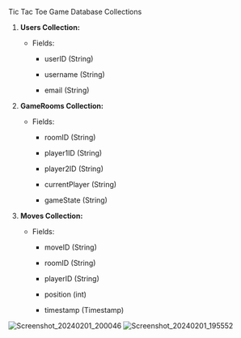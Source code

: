 

Tic Tac Toe Game Database Collections 

   

1. **Users Collection:** 

   - Fields: 

     - userID (String) 

     - username (String) 

     - email (String) 

  

2. **GameRooms Collection:** 

   - Fields: 

     - roomID (String) 

     - player1ID (String) 

     - player2ID (String) 

     - currentPlayer (String) 

     - gameState (String) 

  

3. **Moves Collection:** 

   - Fields: 

     - moveID (String) 

     - roomID (String) 

     - playerID (String) 

     - position (int) 

     - timestamp (Timestamp) 

 ![Screenshot_20240201_200046](https://github.com/Dharm0310/Assignment-1/assets/116535327/3a9eb062-df37-46e5-9e7e-c90de5eb9ac0)
![Screenshot_20240201_195552](https://github.com/Dharm0310/Assignment-1/assets/116535327/86e4ea5a-06b9-4509-ab66-f75acb88e653)
